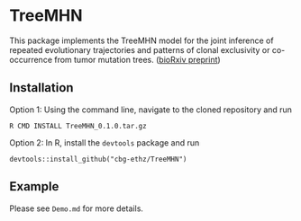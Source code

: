 # TreeMHN

This package implements the TreeMHN model for the joint inference of repeated evolutionary trajectories and patterns of clonal exclusivity or co-occurrence from tumor mutation trees. ([bioRxiv preprint](https://www.biorxiv.org/content/10.1101/2021.11.04.467347v1))

## Installation

Option 1: Using the command line, navigate to the cloned repository and run

`R CMD INSTALL TreeMHN_0.1.0.tar.gz`

Option 2: In R, install the `devtools` package and run

`devtools::install_github("cbg-ethz/TreeMHN")`

## Example

Please see `Demo.md` for more details.
